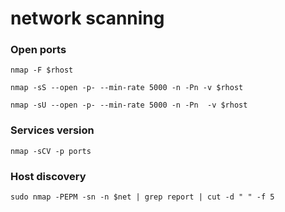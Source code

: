 # network scanning

### Open ports&#x20;

```
nmap -F $rhost
```

```
nmap -sS --open -p- --min-rate 5000 -n -Pn -v $rhost
```

```
nmap -sU --open -p- --min-rate 5000 -n -Pn  -v $rhost
```

### Services version

```
nmap -sCV -p ports
```

### Host discovery

```
sudo nmap -PEPM -sn -n $net | grep report | cut -d " " -f 5
```
